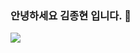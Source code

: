 ### 안녕하세요 김종현 입니다. 👋
<img src="https://img.shields.io/badge/Scss-green?style=flat&logo=Sass&logoColor=CC6699"/>
<!--
**Jameskimjh/JamesKimjh** is a ✨ _special_ ✨ repository because its `README.md` (this file) appears on your GitHub profile.
Here are some ideas to get you started:
- 🔭 I’m currently working on ...
- 🌱 I’m currently learning ...
- 👯 I’m looking to collaborate on ...
- 🤔 I’m looking for help with ...
- 💬 Ask me about ...
- 📫 How to reach me: ...
- 😄 Pronouns: ...
- ⚡ Fun fact: ...
-->
